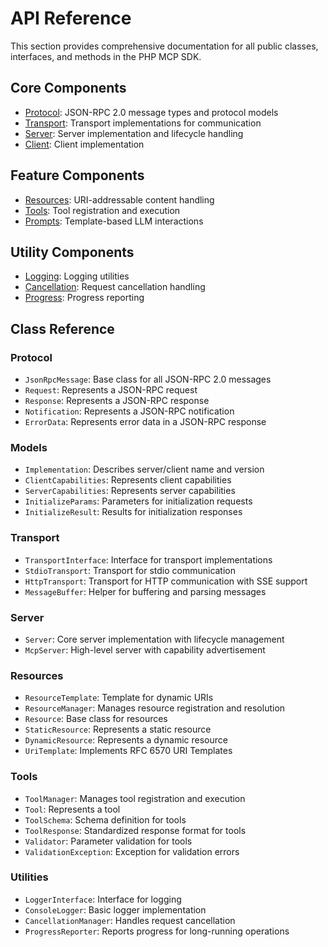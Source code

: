 # API Reference

This section provides comprehensive documentation for all public classes, interfaces, and methods in the PHP MCP SDK.

## Core Components

- [Protocol](protocol.md): JSON-RPC 2.0 message types and protocol models
- [Transport](transport.md): Transport implementations for communication
- [Server](server.md): Server implementation and lifecycle handling
- [Client](client.md): Client implementation

## Feature Components

- [Resources](resources.md): URI-addressable content handling
- [Tools](tools.md): Tool registration and execution
- [Prompts](prompts.md): Template-based LLM interactions

## Utility Components

- [Logging](utilities/logging.md): Logging utilities
- [Cancellation](utilities/cancellation.md): Request cancellation handling
- [Progress](utilities/progress.md): Progress reporting

## Class Reference

### Protocol

- `JsonRpcMessage`: Base class for all JSON-RPC 2.0 messages
- `Request`: Represents a JSON-RPC request
- `Response`: Represents a JSON-RPC response
- `Notification`: Represents a JSON-RPC notification
- `ErrorData`: Represents error data in a JSON-RPC response

### Models

- `Implementation`: Describes server/client name and version
- `ClientCapabilities`: Represents client capabilities
- `ServerCapabilities`: Represents server capabilities
- `InitializeParams`: Parameters for initialization requests
- `InitializeResult`: Results for initialization responses

### Transport

- `TransportInterface`: Interface for transport implementations
- `StdioTransport`: Transport for stdio communication
- `HttpTransport`: Transport for HTTP communication with SSE support
- `MessageBuffer`: Helper for buffering and parsing messages

### Server

- `Server`: Core server implementation with lifecycle management
- `McpServer`: High-level server with capability advertisement

### Resources

- `ResourceTemplate`: Template for dynamic URIs
- `ResourceManager`: Manages resource registration and resolution
- `Resource`: Base class for resources
- `StaticResource`: Represents a static resource
- `DynamicResource`: Represents a dynamic resource
- `UriTemplate`: Implements RFC 6570 URI Templates

### Tools

- `ToolManager`: Manages tool registration and execution
- `Tool`: Represents a tool
- `ToolSchema`: Schema definition for tools
- `ToolResponse`: Standardized response format for tools
- `Validator`: Parameter validation for tools
- `ValidationException`: Exception for validation errors

### Utilities

- `LoggerInterface`: Interface for logging
- `ConsoleLogger`: Basic logger implementation
- `CancellationManager`: Handles request cancellation
- `ProgressReporter`: Reports progress for long-running operations